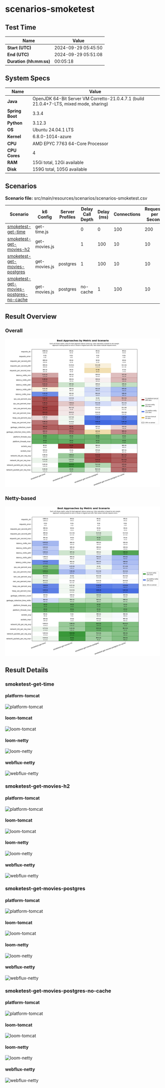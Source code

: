 # scenarios-smoketest

## Test Time

| **Name**                | **Value** |
|-------------------------|-----------|
| **Start (UTC)** | 2024-09-29 05:45:50 |
| **End (UTC)** | 2024-09-29 05:51:08 |
| **Duration (hh:mm:ss)** | 00:05:18 |

## System Specs

| **Name**                | **Value** |
|-------------------------|-----------|
| **Java** | OpenJDK 64-Bit Server VM Corretto-21.0.4.7.1 (build 21.0.4+7-LTS, mixed mode, sharing) |
| **Spring Boot** | 3.3.4 |
| **Python** | 3.12.3 |
| **OS** | Ubuntu 24.04.1 LTS |
| **Kernel** | 6.8.0-1014-azure |
| **CPU** | AMD EPYC 7763 64-Core Processor |
| **CPU Cores** | 4 |
| **RAM** | 15Gi total, 12Gi available |
| **Disk** | 159G total, 105G available |

## Scenarios

**Scenario file:** src/main/resources/scenarios/scenarios-smoketest.csv

| Scenario | k6 Config | Server Profiles | Delay Call Depth | Delay (ms) | Connections | Requests per Second | Warmup Duration (s) | Test Duration (s) |
|----------|-----------|-----------------|------------------|------------|-------------|---------------------|---------------------|------------------|
| [smoketest-get-time](#smoketest-get-time) | get-time.js |  | 0 | 0 | 100 | 200 | 2 | 6 |
| [smoketest-get-movies-h2](#smoketest-get-movies-h2) | get-movies.js |  | 1 | 100 | 10 | 10 | 0 | 6 |
| [smoketest-get-movies-postgres](#smoketest-get-movies-postgres) | get-movies.js | postgres | 1 | 100 | 10 | 10 | 0 | 6 |
| [smoketest-get-movies-postgres-no-cache](#smoketest-get-movies-postgres-no-cache) | get-movies.js | postgres|no-cache | 1 | 100 | 10 | 10 | 0 | 6 |

## Result Overview

### Overall

![Overall Results](./results.png)
### Netty-based

![Netty Results](./results-netty.png)

## Result Details


### smoketest-get-time

#### platform-tomcat

![platform-tomcat](./smoketest-get-time/platform-tomcat.png)

#### loom-tomcat

![loom-tomcat](./smoketest-get-time/loom-tomcat.png)

#### loom-netty

![loom-netty](./smoketest-get-time/loom-netty.png)

#### webflux-netty

![webflux-netty](./smoketest-get-time/webflux-netty.png)


### smoketest-get-movies-h2

#### platform-tomcat

![platform-tomcat](./smoketest-get-movies-h2/platform-tomcat.png)

#### loom-tomcat

![loom-tomcat](./smoketest-get-movies-h2/loom-tomcat.png)

#### loom-netty

![loom-netty](./smoketest-get-movies-h2/loom-netty.png)

#### webflux-netty

![webflux-netty](./smoketest-get-movies-h2/webflux-netty.png)


### smoketest-get-movies-postgres

#### platform-tomcat

![platform-tomcat](./smoketest-get-movies-postgres/platform-tomcat.png)

#### loom-tomcat

![loom-tomcat](./smoketest-get-movies-postgres/loom-tomcat.png)

#### loom-netty

![loom-netty](./smoketest-get-movies-postgres/loom-netty.png)

#### webflux-netty

![webflux-netty](./smoketest-get-movies-postgres/webflux-netty.png)


### smoketest-get-movies-postgres-no-cache

#### platform-tomcat

![platform-tomcat](./smoketest-get-movies-postgres-no-cache/platform-tomcat.png)

#### loom-tomcat

![loom-tomcat](./smoketest-get-movies-postgres-no-cache/loom-tomcat.png)

#### loom-netty

![loom-netty](./smoketest-get-movies-postgres-no-cache/loom-netty.png)

#### webflux-netty

![webflux-netty](./smoketest-get-movies-postgres-no-cache/webflux-netty.png)


